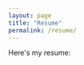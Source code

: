 ```yaml
---
layout: page
title: "Resume"
permalink: /resume/
---
```


Here's my resume:

<object data="/assets/resume.pdf" width="100%" height="600"></object>

